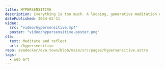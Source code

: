 ```yaml
---
title: HYPERSENSITIVE
description: Everything is too much. A looping, generative meditation on overwhelm, autism, and synesthesia.
datePublished: 2024-02-11
video:
  src: "video/hypersensitive.mp4"
  poster: "video/hypersensitive-poster.png"
cta:
  text: Meditate and reflect
  url: /hypersensitive
repo: evadecker/eva.town/blob/main/src/pages/hypersensitive.astro
tags:
  - web art
---
```

